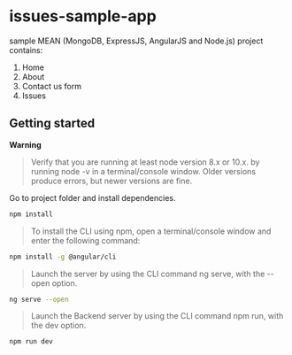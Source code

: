 # issues-sample-app

sample MEAN (MongoDB, ExpressJS, AngularJS and Node.js) project contains:
1. Home
2. About
3. Contact us form 
4. Issues


## Getting started

**Warning**

> Verify that you are running at least node version 8.x or 10.x. by running node -v in a terminal/console window.
 Older versions produce errors, but newer versions are fine.


Go to project folder and install dependencies.

 ```bash
 npm install
 ```
 
> To install the CLI using npm, open a terminal/console window and enter the following command:

```bash
npm install -g @angular/cli
```

> Launch the server by using the CLI command ng serve, with the --open option.

```bash
ng serve --open
```

> Launch the Backend server by using the CLI command npm run, with the dev option.

```bash
npm run dev
```
